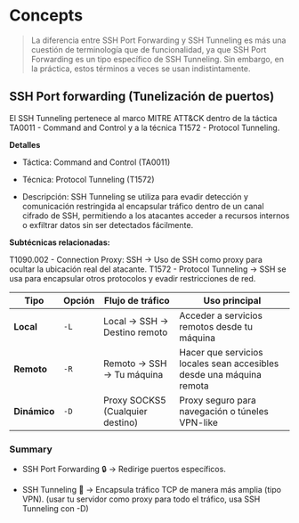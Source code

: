 # Concepts

> La diferencia entre SSH Port Forwarding y SSH Tunneling es más una cuestión de terminología que de funcionalidad, ya que SSH Port Forwarding es un tipo específico de SSH Tunneling. Sin embargo, en la práctica, estos términos a veces se usan indistintamente.


## SSH Port forwarding (Tunelización de puertos)


El SSH Tunneling pertenece al marco MITRE ATT&CK dentro de la táctica TA0011 - Command and Control y a la técnica T1572 - Protocol Tunneling.

**Detalles**

- Táctica: Command and Control (TA0011)

- Técnica: Protocol Tunneling (T1572)

- Descripción: SSH Tunneling se utiliza para evadir detección y comunicación restringida al encapsular tráfico dentro de un canal cifrado de SSH, permitiendo a los atacantes acceder a recursos internos o exfiltrar datos sin ser detectados fácilmente.

**Subtécnicas relacionadas:**

T1090.002 - Connection Proxy: SSH → Uso de SSH como proxy para ocultar la ubicación real del atacante.
T1572 - Protocol Tunneling → SSH se usa para encapsular otros protocolos y evadir restricciones de red.



| Tipo     | Opción | Flujo de tráfico                 | Uso principal                                              |
|----------|--------|---------------------------------|-----------------------------------------------------------|
| **Local**  | `-L`  | Local → SSH → Destino remoto   | Acceder a servicios remotos desde tu máquina             |
| **Remoto** | `-R`  | Remoto → SSH → Tu máquina      | Hacer que servicios locales sean accesibles desde una máquina remota |
| **Dinámico** | `-D`  | Proxy SOCKS5 (Cualquier destino) | Proxy seguro para navegación o túneles VPN-like          |




### Summary


- SSH Port Forwarding 🔒 → Redirige puertos específicos.

- SSH Tunneling 🔄 → Encapsula tráfico TCP de manera más amplia (tipo VPN).  (usar tu servidor como proxy para todo el tráfico, usa SSH Tunneling con -D)
